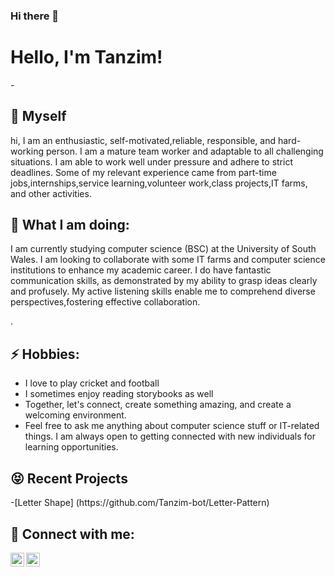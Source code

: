 ### Hi there 👋
<h1>Hello, I'm Tanzim!</h1>
- <h2>🔭 Myself</h2>
  <p>hi, I am an enthusiastic, self-motivated,reliable, responsible, and hard-working person. I am a mature team worker and adaptable to all challenging situations. I am able to work well under pressure and adhere to strict deadlines. Some of my relevant experience came from part-time jobs,internships,service learning,volunteer work,class projects,IT farms, and other activities.</p>

  <h2>👨 What I am doing:</h2>
  <p>I am currently studying computer science (BSC) at the University of South Wales. I am looking to collaborate with some IT farms and computer science institutions to enhance my academic career. I do have fantastic communication skills, as demonstrated by my ability to grasp ideas clearly and profusely. My active listening skills enable me to comprehend diverse perspectives,fostering effective collaboration.</p>.
    
<h2>⚡ Hobbies:</h2> 
  <p>
    <ul>
  <li>I love to play cricket and football</li> 
  <li>I sometimes enjoy reading storybooks as well</li> 
  <li>Together, let's connect, create something amazing, and create a welcoming environment.</li> 
  <li>Feel free to ask me anything about computer science stuff or IT-related things. I am always open to getting connected        with new individuals for learning opportunities.</li></p></ul>
  
<h2>😝 Recent Projects</h2>
-[Letter Shape] (https://github.com/Tanzim-bot/Letter-Pattern)

<h2> 🤝 Connect with me:</h2>

[<img align="left" alt="Tanzim | Gmail" width="22px" src="https://cdn.jsdelivr.net/npm/simple-icons@v3/icons/gmail.svg" />][gmail]
[<img align="left" alt="Tanzim | Instagram" width="22px" src="https://cdn.jsdelivr.net/npm/simple-icons@v3/icons/instagram.svg" />][instagram]

[gmail]:https://gmail.com/https://mail.google.com/mail/u/0/#inbox/CllgCHrjFGqXkBCMNHnxZMHPzlPgCzBJLNCPzLZLWgBdbVKQTgMQBpPJVNBkckmfJhQGCsqhGDq?compose=SxfkdnRRfDQnCpBrZDkqjvrZkDShFcmkzXfgCndNdvGczBmHVhCgNvkNfFjnkWgPLMTCzdhNnsqgMQbRNNSbcxPHJBNqJDTTFmBwvlMTxjpzLSWLXXB
[instagram]:https://www.instagram.com/



